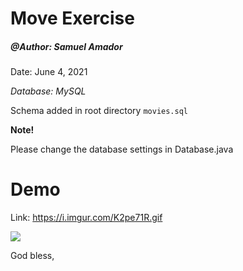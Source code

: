 # Move Exercise
<h5>@Author: Samuel Amador </h5>
<p>Date: June 4, 2021</p>

*Database: MySQL*

Schema added in root directory `movies.sql`

**Note!**

Please change the database settings in Database.java

# Demo

Link: <a href="https://i.imgur.com/K2pe71R.gif">https://i.imgur.com/K2pe71R.gif</a>

<img src="https://i.imgur.com/K2pe71R.gif"/>


God bless,